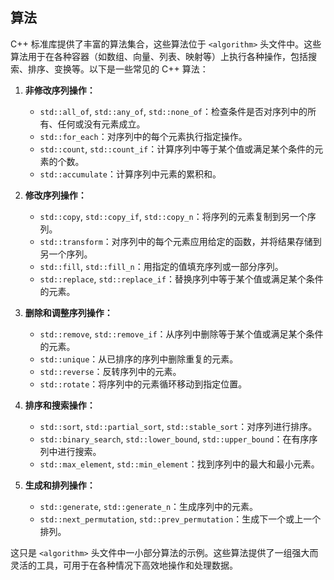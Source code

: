 
## 算法
C++ 标准库提供了丰富的算法集合，这些算法位于 `<algorithm>` 头文件中。这些算法用于在各种容器（如数组、向量、列表、映射等）上执行各种操作，包括搜索、排序、变换等。以下是一些常见的 C++ 算法：

1. **非修改序列操作：**
   - `std::all_of`, `std::any_of`, `std::none_of`：检查条件是否对序列中的所有、任何或没有元素成立。
   - `std::for_each`：对序列中的每个元素执行指定操作。
   - `std::count`, `std::count_if`：计算序列中等于某个值或满足某个条件的元素的个数。
   - `std::accumulate`：计算序列中元素的累积和。

2. **修改序列操作：**
   - `std::copy`, `std::copy_if`, `std::copy_n`：将序列的元素复制到另一个序列。
   - `std::transform`：对序列中的每个元素应用给定的函数，并将结果存储到另一个序列。
   - `std::fill`, `std::fill_n`：用指定的值填充序列或一部分序列。
   - `std::replace`, `std::replace_if`：替换序列中等于某个值或满足某个条件的元素。

3. **删除和调整序列操作：**
   - `std::remove`, `std::remove_if`：从序列中删除等于某个值或满足某个条件的元素。
   - `std::unique`：从已排序的序列中删除重复的元素。
   - `std::reverse`：反转序列中的元素。
   - `std::rotate`：将序列中的元素循环移动到指定位置。

4. **排序和搜索操作：**
   - `std::sort`, `std::partial_sort`, `std::stable_sort`：对序列进行排序。
   - `std::binary_search`, `std::lower_bound`, `std::upper_bound`：在有序序列中进行搜索。
   - `std::max_element`, `std::min_element`：找到序列中的最大和最小元素。

5. **生成和排列操作：**
   - `std::generate`, `std::generate_n`：生成序列中的元素。
   - `std::next_permutation`, `std::prev_permutation`：生成下一个或上一个排列。

这只是 `<algorithm>` 头文件中一小部分算法的示例。这些算法提供了一组强大而灵活的工具，可用于在各种情况下高效地操作和处理数据。